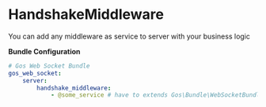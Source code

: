 # HandshakeMiddleware

You can add any middleware as service to server with your business logic  
 

**Bundle Configuration**

```yaml
# Gos Web Socket Bundle
gos_web_socket:
    server:
        handshake_middleware: 
            - @some_service # have to extends Gos\Bundle\WebSocketBundle\Server\App\Stack\HandshakeMiddlewareAbstract
```
